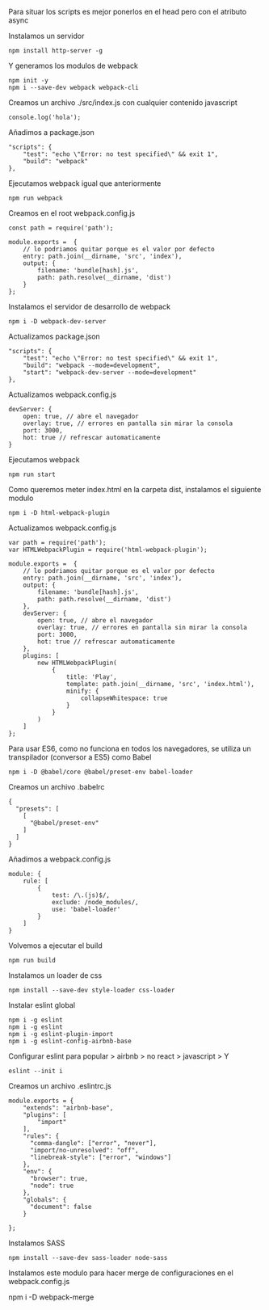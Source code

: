 Para situar los scripts es mejor ponerlos en el head pero con el atributo async

Instalamos un servidor 

```
npm install http-server -g
```

Y generamos los modulos de webpack

```
npm init -y
npm i --save-dev webpack webpack-cli
```

Creamos un archivo ./src/index.js con cualquier contenido javascript

```
console.log('hola');
```

Añadimos a package.json


```
"scripts": {
    "test": "echo \"Error: no test specified\" && exit 1",
    "build": "webpack"
},
```

Ejecutamos webpack igual que anteriormente

```
npm run webpack
```

Creamos en el root webpack.config.js

```
const path = require('path');

module.exports =  {
    // lo podriamos quitar porque es el valor por defecto
    entry: path.join(__dirname, 'src', 'index'),
    output: {
        filename: 'bundle[hash].js',
        path: path.resolve(__dirname, 'dist')
    }
};
```

Instalamos el servidor de desarrollo de webpack

```
npm i -D webpack-dev-server
```

Actualizamos package.json

```
"scripts": {
    "test": "echo \"Error: no test specified\" && exit 1",
    "build": "webpack --mode=development",
    "start": "webpack-dev-server --mode=development"
},
```

Actualizamos webpack.config.js

```
devServer: {
    open: true, // abre el navegador
    overlay: true, // errores en pantalla sin mirar la consola
    port: 3000,
    hot: true // refrescar automaticamente
}
```

Ejecutamos webpack 

```
npm run start
```

Como queremos meter index.html en la carpeta dist, instalamos el siguiente modulo

```
npm i -D html-webpack-plugin
```

Actualizamos webpack.config.js

```
var path = require('path');
var HTMLWebpackPlugin = require('html-webpack-plugin');

module.exports =  {
    // lo podriamos quitar porque es el valor por defecto
    entry: path.join(__dirname, 'src', 'index'),
    output: {
        filename: 'bundle[hash].js',
        path: path.resolve(__dirname, 'dist')
    },
    devServer: {
        open: true, // abre el navegador
        overlay: true, // errores en pantalla sin mirar la consola
        port: 3000,
        hot: true // refrescar automaticamente
    },
    plugins: [
        new HTMLWebpackPlugin(
            {
                title: 'Play',
                template: path.join(__dirname, 'src', 'index.html'),
                minify: {
                    collapseWhitespace: true
                }
            }
        )
    ]
};
```

Para usar ES6, como no funciona en todos los navegadores, se utiliza un transpilador (conversor a ES5) como Babel 

```
npm i -D @babel/core @babel/preset-env babel-loader
```

Creamos un archivo .babelrc

```
{
  "presets": [
    [
      "@babel/preset-env"
    ]
  ]
}

```

Añadimos a webpack.config.js

```
module: {
    rule: [
        {
            test: /\.(js)$/,
            exclude: /node_modules/,
            use: 'babel-loader'
        }
    ]
}
```

Volvemos a ejecutar el build

```
npm run build
```

Instalamos un loader de css

```
npm install --save-dev style-loader css-loader
```

Instalar eslint global

```
npm i -g eslint
npm i -g eslint
npm i -g eslint-plugin-import
npm i -g eslint-config-airbnb-base
```

Configurar eslint para popular > airbnb > no react > javascript > Y

```
eslint --init i
```

Creamos un archivo .eslintrc.js

```
module.exports = {
    "extends": "airbnb-base",
    "plugins": [
        "import"
    ],
    "rules": {
      "comma-dangle": ["error", "never"],
      "import/no-unresolved": "off",
      "linebreak-style": ["error", "windows"]
    },
    "env": {
      "browser": true,
      "node": true
    },
    "globals": {
      "document": false
    }
    
};
```

Instalamos SASS

```
npm install --save-dev sass-loader node-sass
```

Instalamos este modulo para hacer merge de configuraciones en el webpack.config.js

npm i -D webpack-merge
